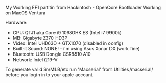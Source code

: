My Working EFI partitin from Hackintosh - OpenCore Bootloader
Working on MacOS Ventura

Hardware:
* CPU: QTJ1 aka Core i9 10980HK ES (Intel i7 9900k)
* MB:  Gigabyte Z370 HD3P
* Video: Intel UHD630 + GTX1070 (disabled in config)
* Built-it Sound: NONE! - i'm using Asus Xonar DX (work fine)
* Bluetooth: USB Dongle CSR8510 A10
* Network: Intel i219-V

To generate valid Sn/MLB/etc run 'Macserial' from Utilities/macserial/ before you login in to your apple account
